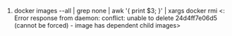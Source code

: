 1. docker images --all | grep none | awk '{ print $3; }' | xargs docker rmi  <: Error response from daemon: conflict: unable to delete 24d4ff7e06d5 (cannot be forced) - image has dependent child images>


